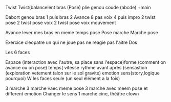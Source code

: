 Twist
Twist(balancelent bras
(Pose) plie genou coude (abcde) +main

Dabort genou bras 1 puis bras 2
Avance 8 pas voix 4 puis impro
2 twist pose
2 twist pose voix
2 twist pose voix mouvement

Avance lever mes bras en meme temps pose
Pose marche
Marche pose

Exercice cleopatre un qui ne joue pas ne reagie pas l'aitre
Dos


Les 6 faces

Espace (interaction avec l'autre, sa place sans l'espace)forme (comment on avance ou on pose) temps( vitesse rythme avant après )sensastion (exploration vetement talon sur le sol gravite) emotion sens(story,logique pourquoi)
W les faces seule (un seul élément a la fois)


3 marche
3 marche vaec meme pose
3 marche avec meem pose et different emotion
Changer le sens
1 marche cine, théâtre clown